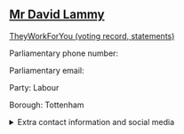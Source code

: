 ## <a href="https://members.parliament.uk/member/206/contact">Mr David Lammy</a>

<a href="https://www.theyworkforyou.com/mp/10678/david_lammy/tottenham">TheyWorkForYou (voting record, statements)</a> 

Parliamentary phone number:  

Parliamentary email:  

Party: Labour 

Borough: Tottenham 

<details><summary>Extra contact information and social media</summary> 
<li>Website: http://www.davidlammy.co.uk</li>
<li>Twitter: https://twitter.com/DavidLammy</li>
<li>Constituency office phone number:</li>
<li>Constituency office email:</li>
<li>Facebook:</li>
<li>Instagram:</li>
<li>Youtube:</li>
<li>Linkedin:</li>
<li>Government department phone number:</li>
<li>Government department email:</li>
<li>Threads:</li>
<li>Party office phone number:</li>
<li>Party office email:</li>
<li>Tiktok:</li>
</details>